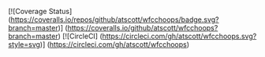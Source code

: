[![Coverage Status]
(https://coveralls.io/repos/github/atscott/wfcchoops/badge.svg?branch=master)]
(https://coveralls.io/github/atscott/wfcchoops?branch=master) [![CircleCI]
(https://circleci.com/gh/atscott/wfcchoops.svg?style=svg)]
(https://circleci.com/gh/atscott/wfcchoops)
